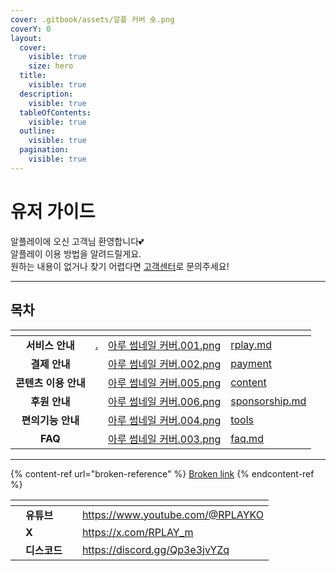 ```yaml
---
cover: .gitbook/assets/알플 커버 숏.png
coverY: 0
layout:
  cover:
    visible: true
    size: hero
  title:
    visible: true
  description:
    visible: true
  tableOfContents:
    visible: true
  outline:
    visible: true
  pagination:
    visible: true
---
```


# 유저 가이드

알플레이에 오신 고객님 환영합니다💕 \
알플레이 이용 방법을 알려드릴게요. \
원하는 내용이 없거나 찾기 어렵다면 [고객센터](https://docs.google.com/forms/d/1sHA2S7GoCgf5NTHge21uV7tN-3m03t0kzaYgw0LFvrs/viewform?pli=1\&pli=1\&edit_requested=true)로 문의주세요!

***

## 목차

<table data-view="cards"><thead><tr><th align="center"></th><th data-hidden data-type="content-ref"></th><th data-hidden data-card-cover data-type="files"></th><th data-hidden data-card-target data-type="content-ref"></th></tr></thead><tbody><tr><td align="center"><strong>서비스 안내</strong></td><td><a href="./">.</a></td><td><a href=".gitbook/assets/아루 썸네일 커버.001.png">아루 썸네일 커버.001.png</a></td><td><a href="undefined/rplay.md">rplay.md</a></td></tr><tr><td align="center"><strong>결제 안내</strong></td><td></td><td><a href=".gitbook/assets/아루 썸네일 커버.002.png">아루 썸네일 커버.002.png</a></td><td><a href="undefined-1/payment/">payment</a></td></tr><tr><td align="center"><strong>콘텐츠 이용 안내</strong></td><td></td><td><a href=".gitbook/assets/아루 썸네일 커버.005.png">아루 썸네일 커버.005.png</a></td><td><a href="undefined-1/content/">content</a></td></tr><tr><td align="center"><strong>후원 안내</strong></td><td></td><td><a href=".gitbook/assets/아루 썸네일 커버.006.png">아루 썸네일 커버.006.png</a></td><td><a href="undefined-1/sponsorship.md">sponsorship.md</a></td></tr><tr><td align="center"><strong>편의기능 안내</strong></td><td></td><td><a href=".gitbook/assets/아루 썸네일 커버.004.png">아루 썸네일 커버.004.png</a></td><td><a href="undefined-1/tools/">tools</a></td></tr><tr><td align="center"><strong>FAQ</strong></td><td></td><td><a href=".gitbook/assets/아루 썸네일 커버.003.png">아루 썸네일 커버.003.png</a></td><td><a href="undefined-2/faq.md">faq.md</a></td></tr></tbody></table>

***

{% content-ref url="broken-reference" %}
[Broken link](broken-reference)
{% endcontent-ref %}

<table data-column-title-hidden data-view="cards"><thead><tr><th></th><th></th><th></th><th data-hidden data-card-target data-type="content-ref"></th></tr></thead><tbody><tr><td></td><td><strong>유튜브</strong></td><td></td><td><a href="https://www.youtube.com/@RPLAYKO">https://www.youtube.com/@RPLAYKO</a></td></tr><tr><td></td><td><strong>X</strong></td><td></td><td><a href="https://x.com/RPLAY_m">https://x.com/RPLAY_m</a></td></tr><tr><td></td><td><strong>디스코드</strong></td><td></td><td><a href="https://discord.gg/Qp3e3jvYZq">https://discord.gg/Qp3e3jvYZq</a></td></tr></tbody></table>

